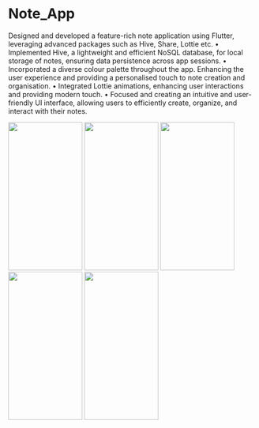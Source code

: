 # Note_App

Designed and developed a feature-rich note application using Flutter, leveraging advanced packages such
as Hive, Share, Lottie etc.
• Implemented Hive, a lightweight and efficient NoSQL database, for local storage of notes, ensuring
data persistence across app sessions.
• Incorporated a diverse colour palette throughout the app. Enhancing the user experience and
providing a personalised touch to note creation and organisation.
• Integrated Lottie animations, enhancing user interactions and providing modern touch.
• Focused and creating an intuitive and user-friendly UI interface, allowing users to efficiently create,
organize, and interact with their notes.

<img src="https://github.com/sayedali-2129/Note_App/assets/144669457/40e8db55-0a2d-4c63-976f-1037be02510e" width="150" height="300">

<img src="https://github.com/sayedali-2129/Note_App/assets/144669457/b95688ee-b028-4913-84e6-121fe3db5277" width="150" height="300">

<img src="https://github.com/sayedali-2129/Note_App/assets/144669457/6d7050cc-6568-4fbc-a39a-544547df61e8" width="150" height="300">

<img src="https://github.com/sayedali-2129/Note_App/assets/144669457/c66bd2b4-00c6-4505-84a0-18775662a50c" width="150" height="300">

<img src="https://github.com/sayedali-2129/Note_App/assets/144669457/d7731e17-4058-415a-a616-8424676bb154" width="150" height="300">






